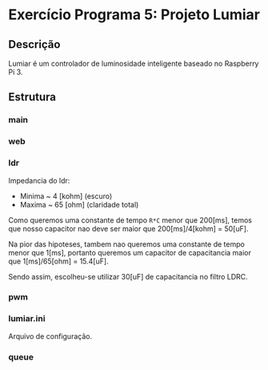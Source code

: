 # Exercício Programa 5: Projeto Lumiar

## Descrição

Lumiar é um controlador de luminosidade inteligente baseado no Raspberry Pi 3.


## Estrutura

### main


### web


### ldr
Impedancia do ldr:
* Minima ~ 4 [kohm] (escuro)
* Maxima ~ 65 [ohm] (claridade total)

Como queremos uma constante de tempo `R*C` menor que 200[ms], temos que nosso capacitor nao deve ser maior que 200[ms]/4[kohm] = 50[uF].

Na pior das hipoteses, tambem nao queremos uma constante de tempo menor que 1[ms], portanto queremos um capacitor de capacitancia maior que 1[ms]/65[ohm] = 15.4[uF].

Sendo assim, escolheu-se utilizar 30[uF] de capacitancia no filtro LDRC.

### pwm


### lumiar.ini

Arquivo de configuração.


### queue
